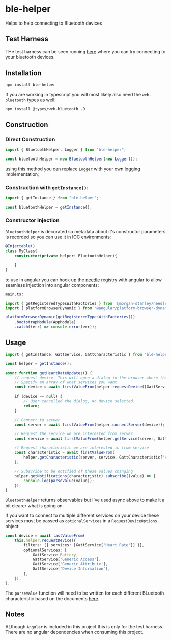 # ble-helper

Helps to help connecting to Bluetooth devices

## Test Harness

THe test harness can be seen running [here](https://roaders.github.io/ble-helper/) where you can try connecting to your bluetooth devices.

## Installation

```
npm install ble-helper
```

If you are working in typescript you will most likely also need the `web-bluetooth` types as well:

```
npm install @types/web-bluetooth -D
```

## Construction

### Direct Construction

```typescript
import { BluetoothHelper, Logger } from "ble-helper";

const bluetoothHelper = new BluetoothHelper(new Logger());
```
using this method you can replace `Logger` with your own logging implementation;

### Construction with `getInstance()`:

```typescript
import { getInstance } from "ble-helper";

const bluetoothHelper = getInstance();
```

### Constructor Injection

`BluetoothHelper` is decorated so metadata about it's constructor parameters is recorded so you can use it in IOC environments:

```typescript
@Injectable()
class MyClass{
    constructor(private helper: BluetoothHelper){

    }
}
```

to use in angular you can hook up the [needle](https://github.com/MorganStanley/needle) registry with angular to allow seamless injection into angular components:

`main.ts:`
```typescript
import { getRegisteredTypesWithFactories } from '@morgan-stanley/needle';
import { platformBrowserDynamic } from '@angular/platform-browser-dynamic';

platformBrowserDynamic(getRegisteredTypesWithFactories())
    .bootstrapModule(AppModule)
    .catch((err) => console.error(err));
```

## Usage

```typescript
import { getInstance, GattService, GattCharacteristic } from "ble-helper";

const helper = getInstance();

async function getHeartRateUpdates() {
    // request device. This will open a dialog in the browser where the user will pick the device.
    // Specify an array of what services you want.
    const device = await firstValueFrom(helper.requestDevice([GattService['Heart Rate']]));

    if (device == null) {
        // User cancelled the dialog, no device selected.
        return;
    }

    // Connect to server
    const server = await firstValueFrom(helper.connectServer(device));

    // Request the service we are interested from server
    const service = await firstValueFrom(helper.getService(server, GattService['Heart Rate']));

    // Request characteristic we are interested in from service
    const characteristic = await firstValueFrom(
        helper.getCharacteristic(server, service, GattCharacteristic['Heart Rate Measurement']),
    );

    // Subscribe to be notified of these values changing
    helper.getNotifications(characteristic).subscribe((value) => {
        console.log(parseValue(value));
    });
}
```
`BluetoothHelper` returns observables but I've used async above to make it a bit clearer what is going on.

If you want to connect to multiple different services on your device these services must be passed as `optionalServices` in a `RequestDeviceOptions` object:

```typescript
const device = await lastValueFrom(
    this.helper.requestDevice({
        filters: [{ services: [GattService['Heart Rate']] }],
        optionalServices: [
            GattService.Battery,
            GattService['Generic Access'],
            GattService['Generic Attribute'],
            GattService['Device Information'],
        ],
    }),
);
```

The `parseValue` function will need to be written for each different BLuetooth characteristic based on the documents [here](https://www.bluetooth.com/specifications/specs/).

## Notes

ALthough `Angular` is included in this project this is only for the test harness. There are no angular dependencies when consuming this project.

